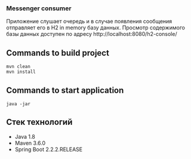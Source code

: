 ### Messenger consumer
Приложение слушает очередь и в случае появления сообщения отправляет его в H2 in memory базу данных.
Просмотр содержимого базы данных доступен по адресу http://localhost:8080/h2-console/

## Commands to build project
```
mvn clean
mvn install
```
## Commands to start application
```
java -jar 
```

## Стек технологий

* Java 1.8
* Maven 3.6.0 
* Spring Boot 2.2.2.RELEASE
